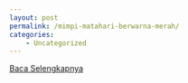 ```yaml
---
layout: post
permalink: /mimpi-matahari-berwarna-merah/
categories:
    - Uncategorized
---
```


[Baca Selengkapnya](/03)